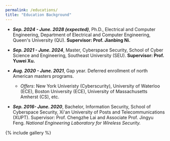 ```yaml
---
permalink: /educations/
title: "Education Background"
---
```


- ***Sep. 2024 - June. 2028 (expected)***, Ph.D., Electrical and Computer Engineering, Department of Electrical and Computer Engineering, Queen's University (QU). **Supervisor: Prof. Jianbing Ni.**
    
- ***Sep. 2021 - June. 2024***, Master, Cyberspace Security, School of Cyber Science and Engineering, Southeast University (SEU). **Supervisor: Prof. Yuwei Xu.**


- ***Aug. 2020 - June. 2021***, Gap year. Deferred enrollment of north American masters programs.
  - *Offers*: New York Univeristy (Cyberscurity),  University of Waterloo (ECE), Boston University (ECE), University of Massachusetts Amherst (CS), etc.

- ***Sep. 2016- June. 2020***, Bachelor, Information Security, School of Cyberspace Security, Xi'an University of Posts and Telecommunications (XUPT). Supervisor: Prof. Chengzhe Lai and Associate Prof. Jingyu Feng. *National Engineering Laboratory for Wireless Security.*


{% include gallery %}
